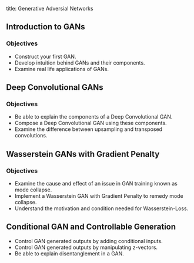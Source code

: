 title: Generative Adversial Networks

## Introduction to GANs

### Objectives

- Construct your first GAN.
- Develop intuition behind GANs and their components.
- Examine real life applications of GANs.


## Deep Convolutional GANs

### Objectives

- Be able to explain the components of a Deep Convolutional GAN.
- Compose a Deep Convolutional GAN using these components.
- Examine the difference between upsampling and transposed convolutions.


## Wasserstein GANs with Gradient Penalty

### Objectives


- Examine the cause and effect of an issue in GAN training known as mode collapse.
- Implement a Wasserstein GAN with Gradient Penalty to remedy mode collapse.
- Understand the motivation and condition needed for Wasserstein-Loss.

## Conditional GAN and Controllable Generation

- Control GAN generated outputs by adding conditional inputs.
- Control GAN generated outputs by manipulating z-vectors.
- Be able to explain disentanglement in a GAN.
